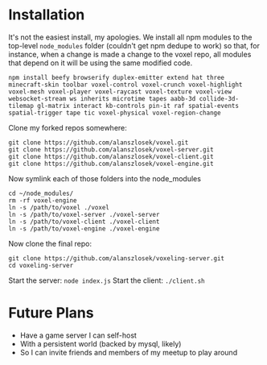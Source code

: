 Installation
===

It's not the easiest install, my apologies. We install all npm modules to the top-level `node_modules` folder (couldn't get npm dedupe to work) so that, for instance, when a change is made a change to the voxel repo, all modules that depend on it will be using the same modified code.

```
npm install beefy browserify duplex-emitter extend hat three minecraft-skin toolbar voxel-control voxel-crunch voxel-highlight voxel-mesh voxel-player voxel-raycast voxel-texture voxel-view websocket-stream ws inherits microtime tapes aabb-3d collide-3d-tilemap gl-matrix interact kb-controls pin-it raf spatial-events spatial-trigger tape tic voxel-physical voxel-region-change
```

Clone my forked repos somewhere:

```
git clone https://github.com/alanszlosek/voxel.git
git clone https://github.com/alanszlosek/voxel-server.git
git clone https://github.com/alanszlosek/voxel-client.git
git clone https://github.com/alanszlosek/voxel-engine.git
```

Now symlink each of those folders into the node_modules

```
cd ~/node_modules/
rm -rf voxel-engine
ln -s /path/to/voxel ./voxel
ln -s /path/to/voxel-server ./voxel-server
ln -s /path/to/voxel-client ./voxel-client
ln -s /path/to/voxel-engine ./voxel-engine
```

Now clone the final repo:

```
git clone https://github.com/alanszlosek/voxeling-server.git
cd voxeling-server
```

Start the server: `node index.js`
Start the client: `./client.sh`

Future Plans
===

* Have a game server I can self-host
* With a persistent world (backed by mysql, likely)
* So I can invite friends and members of my meetup to play around



